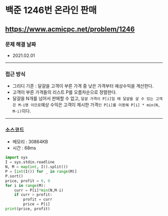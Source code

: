 # 백준 1246번 온라인 판매
https://www.acmicpc.net/problem/1246
---

### 문제 해결 날짜
- 2021.02.01
---

### 접근 방식
- 그리디 기준 : 달걀을 고객이 부른 가격 중 낮은 가격부터 예상수익을 계산한다.
- 고객이 부른 가격들의 리스트 P를 오름차순으로 정렬한다.
- 달걀을 N개를 넘어서 판매할 수 없고, ```달걀 가격이 P[i]일 때 달걀을 살 수 있는 고객은 M-i명 이므로```예상 수익은 고객이 제시한 가격```인 P[i]를 이용해 P[i] * min(N, M-i)```이다.
---

### 소스코드
- 메모리 : 30864KB
- 시간 : 68ms
```Python
import sys
I = sys.stdin.readline
N, M = map(int, I().split())
P = [int(I()) for _ in range(M)]
P.sort()
price, profit = 0, 0
for i in range(M):
    curr = P[i]*min(N,M-i)
    if curr > profit:
        profit = curr
        price = P[i]
print(price, profit)
```